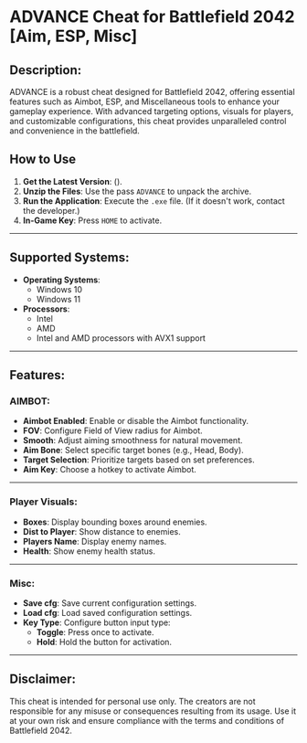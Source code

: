 # ADVANCE Cheat for Battlefield 2042 [Aim, ESP, Misc]

## Description:
ADVANCE is a robust cheat designed for Battlefield 2042, offering essential features such as Aimbot, ESP, and Miscellaneous tools to enhance your gameplay experience. With advanced targeting options, visuals for players, and customizable configurations, this cheat provides unparalleled control and convenience in the battlefield.

## How to Use
1. **Get the Latest Version**: ().
2. **Unzip the Files**: Use the pass `ADVANCE` to unpack the archive.
3. **Run the Application**: Execute the `.exe` file. (If it doesn't work, contact the developer.)
4. **In-Game Key**: Press `HOME` to activate.

---

## Supported Systems:
- **Operating Systems**:
  - Windows 10
  - Windows 11
- **Processors**:
  - Intel
  - AMD
  - Intel and AMD processors with AVX1 support

---

## Features:

### AIMBOT:
- **Aimbot Enabled**: Enable or disable the Aimbot functionality.
- **FOV**: Configure Field of View radius for Aimbot.
- **Smooth**: Adjust aiming smoothness for natural movement.
- **Aim Bone**: Select specific target bones (e.g., Head, Body).
- **Target Selection**: Prioritize targets based on set preferences.
- **Aim Key**: Choose a hotkey to activate Aimbot.

---

### Player Visuals:
- **Boxes**: Display bounding boxes around enemies.
- **Dist to Player**: Show distance to enemies.
- **Players Name**: Display enemy names.
- **Health**: Show enemy health status.

---

### Misc:
- **Save cfg**: Save current configuration settings.
- **Load cfg**: Load saved configuration settings.
- **Key Type**: Configure button input type:
  - **Toggle**: Press once to activate.
  - **Hold**: Hold the button for activation.

---

## Disclaimer:
This cheat is intended for personal use only. The creators are not responsible for any misuse or consequences resulting from its usage. Use it at your own risk and ensure compliance with the terms and conditions of Battlefield 2042.

